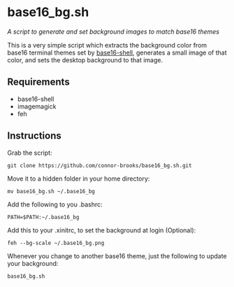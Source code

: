 # base16_bg.sh
*A script to generate and set background images to match base16 themes*

This is a very simple script which extracts the background color from base16 terminal themes set by [base16-shell](https://github.com/chriskempson/base16-shell), generates a small image of that color, and sets the desktop background to that image.

## Requirements
* base16-shell
* imagemagick
* feh
## Instructions 
Grab the script:

`git clone https://github.com/connor-brooks/base16_bg.sh.git`

Move it to a hidden folder in your home directory:

`mv base16_bg.sh ~/.base16_bg`

Add the following to you .bashrc:

`PATH=$PATH:~/.base16_bg`

Add this to your .xinitrc, to set the background at login (Optional):

`feh --bg-scale ~/.base16_bg.png`

Whenever you change to another base16 theme, just the following to update your background: 

`base16_bg.sh`


